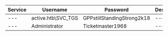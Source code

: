 |Service|Username|Password|Desc|
|---|---|---|---|
|---| active.htb\SVC_TGS | GPPstillStandingStrong2k18 |---|
|---| Administrator | Ticketmaster1968 |---|